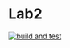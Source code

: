 # Lab2
[![build and test](https://github.com/Olgasn/FuelStationSolution/actions/workflows/build-and-test.yml/badge.svg)](https://github.com/Olgasn/FuelStationSolution/actions/workflows/build-and-test.yml)
